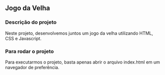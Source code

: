 ## Jogo da Velha

### Descrição do projeto
Neste projeto, desenvolvemos juntos um jogo da velha utilizando HTML, CSS e Javascript.

### Para rodar o projeto
Para executarmos o projeto, basta apenas abrir o arquivo index.html em um navegador de preferência.